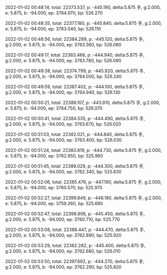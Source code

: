 2022-01-02 00:48:14, total: 22373.537, p: -445.190, delta:5.875 手, g:2.000, e: 5.875, b: -94.000, ep: 3764.970, bp: 526.270

2022-01-02 00:48:35, total: 22377.180, p: -445.840, delta:5.875 手, g:2.000, e: 5.875, b: -94.000, ep: 3763.040, bp: 526.110

2022-01-02 00:48:56, total: 22384.289, p: -445.120, delta:5.875 手, g:2.000, e: 5.875, b: -94.000, ep: 3763.360, bp: 526.060

2022-01-02 00:49:17, total: 22383.466, p: -444.940, delta:5.875 手, g:2.000, e: 5.875, b: -94.000, ep: 3763.780, bp: 526.090

2022-01-02 00:49:38, total: 22374.799, p: -445.920, delta:5.875 手, g:2.000, e: 5.875, b: -94.000, ep: 3764.000, bp: 526.240

2022-01-02 00:49:59, total: 22387.402, p: -444.100, delta:5.875 手, g:2.000, e: 5.875, b: -94.000, ep: 3764.940, bp: 526.130

2022-01-02 00:50:21, total: 22388.107, p: -443.810, delta:5.875 手, g:2.000, e: 5.875, b: -94.000, ep: 3764.750, bp: 526.070

2022-01-02 00:50:41, total: 22384.535, p: -444.490, delta:5.875 手, g:2.000, e: 5.875, b: -94.000, ep: 3763.670, bp: 526.020

2022-01-02 00:51:03, total: 22382.021, p: -444.840, delta:5.875 手, g:2.000, e: 5.875, b: -94.000, ep: 3763.400, bp: 526.030

2022-01-02 00:51:24, total: 22383.819, p: -444.730, delta:5.875 手, g:2.000, e: 5.875, b: -94.000, ep: 3762.950, bp: 525.960

2022-01-02 00:51:45, total: 22388.029, p: -444.300, delta:5.875 手, g:2.000, e: 5.875, b: -94.000, ep: 3762.340, bp: 525.830

2022-01-02 00:52:06, total: 22385.476, p: -447.190, delta:5.875 手, g:2.000, e: 5.875, b: -94.000, ep: 3760.570, bp: 525.970

2022-01-02 00:52:27, total: 22399.849, p: -446.180, delta:5.875 手, g:2.000, e: 5.875, b: -94.000, ep: 3759.260, bp: 525.680

2022-01-02 00:52:47, total: 22398.806, p: -445.450, delta:5.875 手, g:2.000, e: 5.875, b: -94.000, ep: 3760.710, bp: 525.770

2022-01-02 00:53:08, total: 22388.447, p: -444.470, delta:5.875 手, g:2.000, e: 5.875, b: -94.000, ep: 3762.890, bp: 525.920

2022-01-02 00:53:29, total: 22382.282, p: -445.400, delta:5.875 手, g:2.000, e: 5.875, b: -94.000, ep: 3762.680, bp: 526.010

2022-01-02 00:53:50, total: 22397.692, p: -444.270, delta:5.875 手, g:2.000, e: 5.875, b: -94.000, ep: 3762.290, bp: 525.820